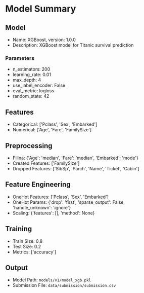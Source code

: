 # Model Summary 

## Model

-    Name: XGBoost, version: 1.0.0
-    Description: XGBoost model for Titanic survival prediction

### Parameters

-    n_estimators: 200
-    learning_rate: 0.01
-    max_depth: 4
-    use_label_encoder: False
-    eval_metric: logloss
-    random_state: 42

## Features

-    Categorical: ['Pclass', 'Sex', 'Embarked']
-    Numerical: ['Age', 'Fare', 'FamilySize']

## Preprocessing

-    Fillna: {'Age': 'median', 'Fare': 'median', 'Embarked': 'mode'}
-    Created Features: ['FamilySize']
-    Dropped Features: ['SibSp', 'Parch', 'Name', 'Ticket', 'Cabin']

## Feature Engineering

-    OneHot Features: ['Pclass', 'Sex', 'Embarked']
-    OneHot Params: {'drop': 'first', 'sparse_output': False, 'handle_unknown': 'ignore'}
-    Scaling: {'features': [], 'method': None}

## Training

-    Train Size: 0.8
-    Test Size: 0.2
-    Metrics: ['accuracy']

## Output

-    Model Path: `models/v1/model_xgb.pkl`
-    Submission File: `data/submission/submission.csv`